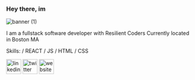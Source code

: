 ### Hey there, im


![banner (1)](https://user-images.githubusercontent.com/23227549/197226212-c93bb741-3599-435f-8038-720cf9e76ce2.png)


I am a fullstack software developer with Resilient Coders
Currently located in Boston MA

Skills:  / REACT / JS / HTML / CSS


[<img src='https://cdn.jsdelivr.net/npm/simple-icons@3.0.1/icons/linkedin.svg' alt='linkedin' height='40'>](https://www.linkedin.com/in/https://www.linkedin.com/in/jonathan-eboh//)  [<img src='https://cdn.jsdelivr.net/npm/simple-icons@3.0.1/icons/twitter.svg' alt='twitter' height='40'>](https://twitter.com/https://twitter.com/V01DCODE)  [<img src='https://cdn.jsdelivr.net/npm/simple-icons@3.0.1/icons/icloud.svg' alt='website' height='40'>](https://void-portfolio.netlify.app/)  

